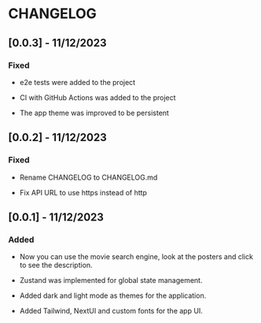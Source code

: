 # CHANGELOG

## [0.0.3] - 11/12/2023

### Fixed

- e2e tests were added to the project

- CI with GitHub Actions was added to the project

- The app theme was improved to be persistent

## [0.0.2] - 11/12/2023

### Fixed

- Rename CHANGELOG to CHANGELOG.md

- Fix API URL to use https instead of http

## [0.0.1] - 11/12/2023

### Added

- Now you can use the movie search engine, look at the posters and click to see the description.

- Zustand was implemented for global state management.

- Added dark and light mode as themes for the application.

- Added Tailwind, NextUI and custom fonts for the app UI.